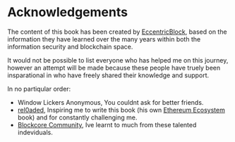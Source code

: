 # Acknowledgements

The content of this book has been created by [ EccentricBlock](https://twitter.com/EccentricBlock), based on the information they have learned over the many years within both the information security and blockchain space.

It would not be possible to list everyone who has helped me on this journey, however an attempt will be made because these people have truely been insparational in who have freely shared their knowledge and support.

In no partiqular order:
+ Window Lickers Anonymous, You couldnt ask for better friends.
+  [rel0aded](https://www.twitter.com/0xRel0aded), Inspiring me to write this book (his own [Ethereum Ecosystem](https://www.ethexplainer.com/) book) and for constantly challenging me.
+  [Blockcore Community](https://www.blockcore.net/), Ive learnt to much from these talented indeviduals.
